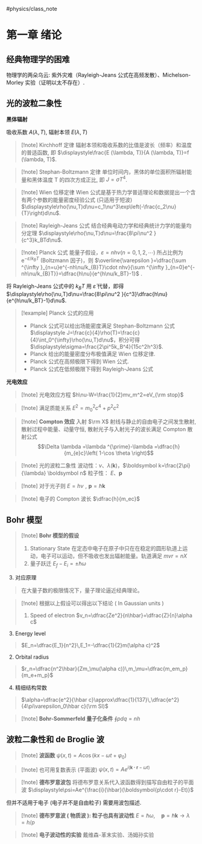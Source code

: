 #physics/class_note
# 第一章 绪论
## 经典物理学的困难

物理学的两朵乌云: 紫外灾难（Rayleigh-Jeans 公式在高频发散）、Michelson-Morley 实验（证明以太不存在）.

## 光的波粒二象性

**黑体辐射**

吸收系数 $A(\lambda,T)$, 辐射本领 $E(\lambda,T)$

>[!note] Kirchhoff 定律
辐射本领和吸收系数的比值是波长（频率）和温度的普适函数, 即 $\displaystyle\frac{E (\lambda, T)}{A (\lambda, T)}=f (\lambda, T)$.

>[!note] Stephan-Boltzmann 定律
 单位时间内，黑体的单位面积所辐射能量和黑体温度 T 的四次方成正比, 即 $J=\sigma T^4$.

>[!note] Wien 位移定律
 Wien 公式是基于热力学普适理论和数据提出一个含有两个参数的能量密度经验公式 (只适用于短波) $\displaystyle\rho(\nu,T)d\nu=c_1\nu^3\exp\left(-\frac{c_2\nu}{T}\right)d\nu$.



>[!note] Rayleigh-Jeans 公式
 结合经典电动力学和经典统计力学的能量均分定理 $\displaystyle\rho(\nu,T)d\nu=\frac{8\pi\nu^2 }{c^3}k_BTd\nu$.

>[!note] Planck 公式
能量子假设，$\varepsilon=nh\nu (n=0,1,2,\cdots)$ 所占比例为 $\mathrm{e}^{-\varepsilon/k_BT}$ (Boltzmann 因子)，则 $\overline{\varepsilon }=\dfrac{\sum ^{\infty }_{n=u}e^{-nh\nu/k_{B}T}\cdot nhv}{\sum ^{\infty }_{n=0}e^{-nh\nu/k_{B}T}}=\dfrac{h\nu}{e^{h\nu/k_BT}-1}$ .

将 Rayleigh-Jeans 公式中的 $k_BT$ 用 $\bar\varepsilon$ 代替，即得 $\displaystyle\rho(\nu,T)d\nu=\frac{8\pi\nu^2 }{c^3}\dfrac{h\nu}{e^{h\nu/k_BT}-1}d\nu$.

>[!example] Planck 公式的应用
>- Planck 公式可以给出场能密度满足 Stephan-Boltzmann 公式
$\displaystyle J=\frac{c}{4}\rho(T)=\frac{c}{4}\int_0^{\infty}\rho(\nu,T)d\nu$，积分可得 $\displaystyle\sigma=\frac{2\pi^5k_B^4}{15c^2h^3}$.
>- Planck 给出的能量密度分布极值满足 Wien 位移定律.
>- Planck 公式在高频极限下得到 Wien 公式.
>- Planck 公式在低频极限下得到 Rayleigh-Jeans 公式

**光电效应**

>[!note] 光电效应方程
 $h\nu-W=\frac{1}{2}mv_m^2=eV_{\rm stop}$

>[!note] 满足质能关系
$E^2=m_0^2c^4+p^2c^2$

>[!note] **Compton 效应**
入射 $\rm X$ 射线与静止的自由电子之间发生散射, 散射过程中能量、动量守恒, 散射光子与入射光子的波长满足 Compton 散射公式
 $$\Delta \lambda =\lambda ^{\prime}-\lambda =\dfrac{h}{m_{e}c}\left( 1-\cos \theta \right)$$

>[!note] 光的波粒二象性
 波动性：$\nu$、$\lambda(\boldsymbol{k})$，$\boldsymbol k=\frac{2\pi}{\lambda} \boldsymbol n$  粒子性： $E$、$\boldsymbol p$

>[!note] 对于光子则
 $E=h\nu\,\,,\,\,\boldsymbol p=\hbar\boldsymbol k$

>[!note] 电子的 Compton 波长
 $\dfrac{h}{m_ec}$

## Bohr 模型

>[!note] **Bohr 模型的假设**
>1. Stationary State
> 在定态中电子在原子中只在在稳定的圆形轨道上运动，电子可以运动，但不吸收也发出辐射能量。轨道满足 $mvr=nX$
>2. 量子跃迁
> $E_f-E_i=\pm\hbar\omega$
3. 对应原理
> 在大量子数的极限情况下，量子理论逼近经典理论。

>[!note] 根据以上假设可以得出以下结论 ( In Gaussian units )
>1. Speed of electron
> $v_n=\dfrac{Ze^2}{n\hbar}=\dfrac{Z}{n}\alpha c$
3. Energy level
> $E_n=\dfrac{E_1}{n^2}\,E_1=-\dfrac{1}{2}m(\alpha c)^2$
2. Orbital radius
> $r_n=\dfrac{n^2\hbar}{Zm_\mu(\alpha c)}\,m_\mu=\dfrac{m_em_p}{m_e+m_p}$
4. 精细结构常数
> $\alpha=\dfrac{e^2}{\hbar c}\approx\dfrac{1}{137}\,\dfrac{e^2}{4\pi\varepsilon_0\hbar c}(\rm SI)$

>[!note] **Bohr-Sommerfeld 量子化条件**
> $\displaystyle \oint pdq=nh$

## 波粒二象性和 de Broglie 波

>[!note] **波函数**
> $\psi(x,t)=A\cos(kx-\omega t+\varphi_0)$

>[!note] 也可用复数表示 (平面波)
> $\psi(x,t)=Ae^{i(\boldsymbol{k\cdot r}-\omega t)}$

>[!note] **德布罗意波包**
将德布罗意关系代入波函数得到描写自由粒子的平面波
> $\displaystyle\psi=Ae^{\frac{i}{\hbar}(\boldsymbol{p\cdot r}-Et)}$

但并不适用于电子 (电子并不是自由粒子) 需要用波包描述. 
>[!note] **德布罗意波 ( 物质波 ): 粒子也具有波动性**
> $E=\hbar \omega,\quad\boldsymbol{p}=\hbar\boldsymbol{k}\rightarrow\lambda=h/p$

>[!note] **电子波动性的实验**
> 戴维森-革末实验、汤姆孙实验


  